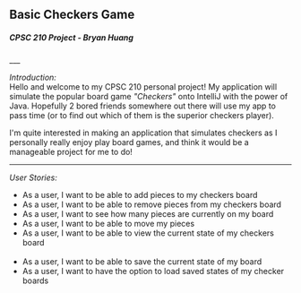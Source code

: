 <h2>Basic Checkers Game</h2>
<h5> CPSC 210 Project - Bryan Huang </h5>
___
<p>
<em>Introduction:</em>
<br>
Hello and welcome to my CPSC 210 personal project! My application will simulate the
popular board game <em>"Checkers"</em> onto IntelliJ with the power of Java. Hopefully
2 bored friends somewhere out there will use my app to pass time (or to find out which of them 
is the superior checkers player).

I'm quite interested in making an application that simulates checkers as I personally really enjoy
play board games, and think it would be a manageable project for me to do!
</p>

___

<em>User Stories:</em>
<ul>


<li> 
As a user, I want to be able to add pieces to my checkers board 
</li>

<li>
As a user, I want to be able to remove pieces from my checkers board
</li>

<li>
As a user, I want to see how many pieces are currently on my board
</li>

<li>
As a user, I want to be able to move my pieces 
</li>

<li> 
As a user, I want to be able to view the current state of my checkers board
</li>
<br>
<li> 
As a user, I want to be able to save the current state of my board
</li>

<li> 
As a user, I want to have the option to load saved states of my checker boards
</li>



</ul>
